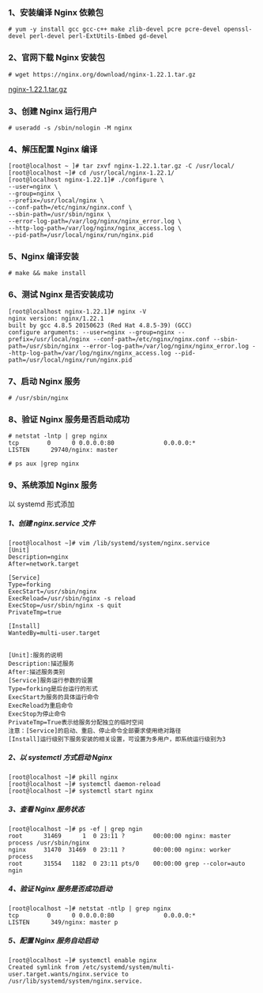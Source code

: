 ### 1、安装编译 Nginx 依赖包
```
# yum -y install gcc gcc-c++ make zlib-devel pcre pcre-devel openssl-devel perl-devel perl-ExtUtils-Embed gd-devel
```
### 2、官网下载 Nginx 安装包
```
# wget https://nginx.org/download/nginx-1.22.1.tar.gz
```
[nginx-1.22.1.tar.gz](https://www.yuque.com/attachments/yuque/0/2023/gz/565263/1685703781023-db3d992e-88d5-4454-b07b-25688766c44c.gz?_lake_card=%7B%22src%22%3A%22https%3A%2F%2Fwww.yuque.com%2Fattachments%2Fyuque%2F0%2F2023%2Fgz%2F565263%2F1685703781023-db3d992e-88d5-4454-b07b-25688766c44c.gz%22%2C%22name%22%3A%22nginx-1.22.1.tar.gz%22%2C%22size%22%3A1073948%2C%22ext%22%3A%22gz%22%2C%22source%22%3A%22%22%2C%22status%22%3A%22done%22%2C%22download%22%3Atrue%2C%22taskId%22%3A%22u3387a2d5-8dd9-4e1d-96e8-77907f2afb0%22%2C%22taskType%22%3A%22upload%22%2C%22type%22%3A%22application%2Fx-gzip%22%2C%22__spacing%22%3A%22both%22%2C%22mode%22%3A%22title%22%2C%22id%22%3A%22u3c094d02%22%2C%22margin%22%3A%7B%22top%22%3Atrue%2C%22bottom%22%3Atrue%7D%2C%22card%22%3A%22file%22%7D)
### 3、创建 Nginx 运行用户
```
# useradd -s /sbin/nologin -M nginx
```
### 4、解压配置 Nginx 编译
```
[root@localhost ~ ]# tar zxvf nginx-1.22.1.tar.gz -C /usr/local/
[root@localhost ~]# cd /usr/local/nginx-1.22.1/
[root@localhost nginx-1.22.1]# ./configure \
--user=nginx \
--group=nginx \
--prefix=/usr/local/nginx \
--conf-path=/etc/nginx/nginx.conf \
--sbin-path=/usr/sbin/nginx \
--error-log-path=/var/log/nginx/nginx_error.log \
--http-log-path=/var/log/nginx/nginx_access.log \
--pid-path=/usr/local/nginx/run/nginx.pid
```
### 5、Nginx 编译安装
```
# make && make install
```
### 6、测试 Nginx 是否安装成功
```
[root@localhost nginx-1.22.1]# nginx -V
nginx version: nginx/1.22.1
built by gcc 4.8.5 20150623 (Red Hat 4.8.5-39) (GCC) 
configure arguments: --user=nginx --group=nginx --prefix=/usr/local/nginx --conf-path=/etc/nginx/nginx.conf --sbin-path=/usr/sbin/nginx --error-log-path=/var/log/nginx/nginx_error.log --http-log-path=/var/log/nginx/nginx_access.log --pid-path=/usr/local/nginx/run/nginx.pid
```
### 7、启动 Nginx 服务
```
# /usr/sbin/nginx
```
### 8、验证 Nginx 服务是否启动成功
```
# netstat -lntp | grep nginx 
tcp        0      0 0.0.0.0:80              0.0.0.0:*               LISTEN      29740/nginx: master

# ps aux |grep nginx
```
### 9、系统添加 Nginx 服务
以 systemd 形式添加
##### 1、创建 nginx.service 文件
```
[root@localhost ~]# vim /lib/systemd/system/nginx.service
[Unit]
Description=nginx
After=network.target

[Service]
Type=forking
ExecStart=/usr/sbin/nginx
ExecReload=/usr/sbin/nginx -s reload
ExecStop=/usr/sbin/nginx -s quit
PrivateTmp=true

[Install]
WantedBy=multi-user.target


[Unit]:服务的说明
Description:描述服务
After:描述服务类别
[Service]服务运行参数的设置
Type=forking是后台运行的形式
ExecStart为服务的具体运行命令
ExecReload为重启命令
ExecStop为停止命令
PrivateTmp=True表示给服务分配独立的临时空间
注意：[Service]的启动、重启、停止命令全部要求使用绝对路径
[Install]运行级别下服务安装的相关设置，可设置为多用户，即系统运行级别为3
```
##### 2、以 systemctl 方式启动 Nginx
```
[root@localhost ~]# pkill nginx
[root@localhost ~]# systemctl daemon-reload 
[root@localhost ~]# systemctl start nginx
```
##### 3、查看 Nginx 服务状态
```
[root@localhost ~]# ps -ef | grep ngin
root      31469      1  0 23:11 ?        00:00:00 nginx: master process /usr/sbin/nginx
nginx     31470  31469  0 23:11 ?        00:00:00 nginx: worker process
root      31554   1182  0 23:11 pts/0    00:00:00 grep --color=auto ngin
```
##### 4、验证 Nginx 服务是否成功启动
```
[root@localhost ~]# netstat -ntlp | grep nginx
tcp        0      0 0.0.0.0:80              0.0.0.0:*               LISTEN      349/nginx: master p 
```
##### 5、配置 Nginx 服务自动启动
```
[root@localhost ~]# systemctl enable nginx
Created symlink from /etc/systemd/system/multi-user.target.wants/nginx.service to /usr/lib/systemd/system/nginx.service.
```

